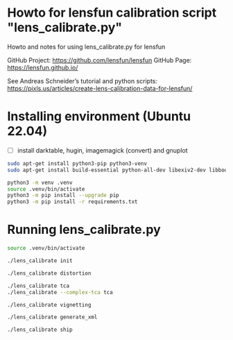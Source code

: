 # Howto for lensfun calibration script "lens_calibrate.py"
Howto and notes for using lens_calibrate.py for lensfun

GitHub Project: https://github.com/lensfun/lensfun GitHub Page: https://lensfun.github.io/

See Andreas Schneider’s tutorial and python scripts:
https://pixls.us/articles/create-lens-calibration-data-for-lensfun/


# Installing environment (Ubuntu 22.04)

- [ ] install darktable, hugin, imagemagick (convert) and gnuplot

```bash
sudo apt-get install python3-pip python3-venv
sudo apt-get install build-essential python-all-dev libexiv2-dev libboost-python-dev

python3 -m venv .venv
source .venv/bin/activate
python3 -m pip install --upgrade pip
python3 -m pip install -r requirements.txt
```


# Running lens_calibrate.py
```bash
source .venv/bin/activate

./lens_calibrate init

./lens_calibrate distortion

./lens_calibrate tca
./lens_calibrate --complex-tca tca

./lens_calibrate vignetting

./lens_calibrate generate_xml

./lens_calibrate ship
```

